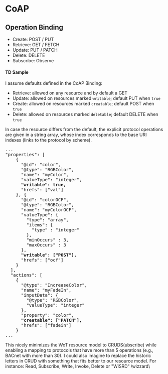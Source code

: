 # CoAP

## Operation Binding

* Create: POST / PUT
* Retrieve: GET / FETCH
* Update: PUT / PATCH
* Delete: DELETE
* Subscribe: Observe

#### TD Sample

I assume defaults defined in the CoAP Binding:

* Retrieve: allowed on any resource and by default a GET
* Update: allowed on resources marked `writable`; default PUT when `true`
* Create: allowed on resources marked `creatable`; default POST when `true`
* Delete: allowed on resources marked `deletable`; default DELETE when `true`

In case the resource differs from the default, the explicit protocol operations are given in a string array, whose index corresponds to the base URI indexes (links to the protocol by scheme).

<pre>
...
"properties": [
    {
      "@id": "color",
      "@type": "RGBColor",
      "name": "myColor",
      "valueType": "integer",
      <b>"writable": true,</b>
      "hrefs": ["val"]
    }, {
      "@id": "colorOCF",
      "@type": "RGBColor",
      "name": "myColorOCF",
      "valueType": {
        "type": "array",
        "items": {
          "type" : "integer"
        },
        "minOccurs" : 3,
        "maxOccurs" : 3
      },
      <b>"writable": ["POST"],</b>
      "hrefs": ["ocf"]
    }
  ],
  "actions": [
    {
      "@type": "IncreaseColor",
      "name": "myFadeIn",
      "inputData": {
        "@type": "RGBColor",
        "valueType": "integer"
      },
      "property": "color",
      <b>"creatable": ["PATCH"],</b>
      "hrefs": ["fadein"]
    }
...
</pre>

This nicely minimizes the WoT resource model to CRUDS(ubscribe) while enabling a mapping to protocols that have more than 5 operations (e.g., BACnet with more than 30). I could also imagine to replace the historic letters in CRUD with something that fits better to our resource model. For instance: Read, Subscribe, Write, Invoke, Delete or "WISRD" \wizzard\
